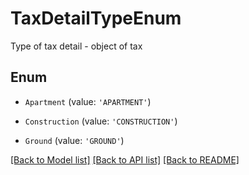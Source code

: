 # TaxDetailTypeEnum

Type of tax detail - object of tax

## Enum

- `Apartment` (value: `'APARTMENT'`)

- `Construction` (value: `'CONSTRUCTION'`)

- `Ground` (value: `'GROUND'`)

[[Back to Model list]](../README.md#documentation-for-models) [[Back to API list]](../README.md#documentation-for-api-endpoints) [[Back to README]](../README.md)
